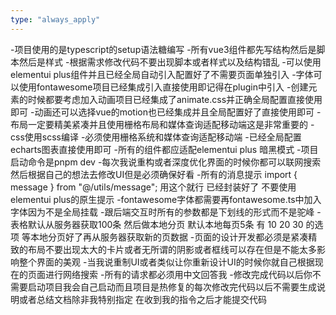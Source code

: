 ```yaml
---
type: "always_apply"
---
```


-项目使用的是typescript的setup语法糖编写 -所有vue3组件都先写结构然后是脚本然后是样式 -根据需求修改代码不要出现脚本或者样式以及结构错乱 -可以使用elementui plus组件并且已经全局自动引入配置好了不需要页面单独引入 -字体可以使用fontawesome项目已经集成引入直接使用即记得在plugin中引入 -创建元素的时候都要考虑加入动画项目已经集成了animate.css并正确全局配置直接使用即可 -动画还可以选择vue的motion也已经集成并且全局配置好了直接使用即可 -布局一定要精美紧凑并且使用栅格布局和媒体查询适配移动端这是非常重要的
-css使用scss编译 -必须使用栅格系统和媒体查询适配移动端 -已经全局配置echarts图表直接使用即可 -所有的组件都应适配elementui plus 暗黑模式 -项目启动命令是pnpm dev -每次我说重构或者深度优化界面的时候你都可以联网搜索然后根据自己的想法去修改UI但是必须确保好看 -所有的消息提示 import { message } from "@/utils/message"; 用这个就行 已经封装好了 不要使用elementui plus的原生提示
-fontawesome字体都需要再fontawesome.ts中加入字体因为不是全局挂载 -跟后端交互时所有的参数都是下划线的形式而不是驼峰 -表格默认从服务器获取100条 然后做本地分页 默认本地每页5条 有 10 20 30 的选项 等本地分页好了再从服务器获取新的页数据 -页面的设计开发都必须是紧凑精致的布局不要出现太大的卡片或者无所谓的阴影或者框线可以存在但是不能太多影响整个界面的美观 -当我说重制UI或者类似让你重新设计UI的时候你就自己根据现在的页面进行网络搜索 -所有的请求都必须用中文回答我 -修改完成代码以后你不需要启动项目我会自己启动而且项目是热修复的每次修改完代码以后不需要生成说明或者总结文档除非我特别指定
在收到我的指令之后才能提交代码
